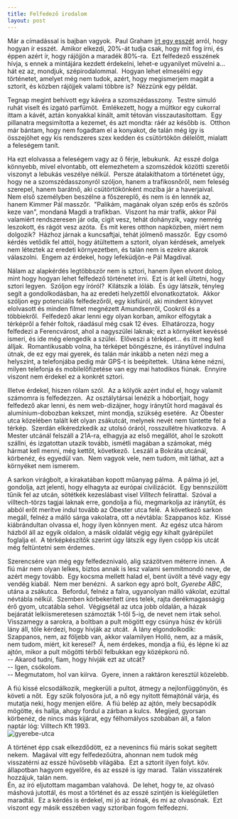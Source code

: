 ```yaml
---
title: Felfedező irodalom
layout: post
---
```

Már a címadással is bajban vagyok.  Paul Graham
[írt egy esszét](http://paulgraham.com/essay.html) arról, hogy
hogyan ír esszét.  Amikor elkezdi, 20%-át tudja csak, hogy mit fog
írni, és éppen azért ír, hogy rájöjjön a maradék 80%-ra.  Ezt
felfedező esszének hívja, s ennek a mintájára kezdett érdekelni,
lehet-e ugyanilyet művelni a... hát ez az, mondjuk,
szépirodalommal.  Hogyan lehet elmesélni egy történetet, amelyet
még nem tudok, azért, hogy megismerjem magát a sztorit, és közben
rájöjjek valami többre is?  Nézzünk egy példát.  

Tegnap megint behívott egy kávéra a szomszédasszony.  Testre simuló
ruhát viselt és izgató parfümöt.  Emlékezett, hogy a múltkor egy
cukorral ittam a kávét, aztán konyakkal kínált, amit tétován
visszautasítottam.  Egy pillanatra megsimította a kezemet, és azt
mondta: ráér az később is.  Otthon már bántam, hogy nem fogadtam el
a konyakot, de talán még így is összejöhet egy kis rendszeres szex
kedden és csütörtökön délelőtt, mialatt a feleségem tanít.  

Ha ezt elolvassa a feleségem vagy az ő férje, lebukunk.  Az esszé
dolga könnyebb, mivel elvontabb, ott elemezhetem a szomszédok
közötti szeretői viszonyt a lebukás veszélye nélkül.  Persze
átalakíthatom a történetet úgy, hogy ne a szomszédasszonyról
szóljon, hanem a trafikosnőről, nem feleség szerepel, hanem
barátnő, aki csütörtökönként moziba jár a haverjaival.  Nem első
személyben beszélne a főszereplő, és nem is én lennék az, hanem
Kimmer Pál masszőr.  "Palikám, magának olyan szép erős és szőrös
keze van", mondaná Magdi a trafikban.  Viszont ha már trafik, akkor
Pál valamiért rendszeresen jár oda, cigit vesz, tehát dohányzik,
vagy nemrég leszokott, és rágót vesz azóta.  És mit keres otthon
napközben, miért nem dolgozik?  Házhoz járnak a kuncsaftjai, tehát
jólmenő masszőr.  Egy csomó kérdés vetődik fel attól, hogy
átültettem a sztorit, olyan kérdések, amelyek nem léteztek az
eredeti környezetben, és talán nem is ezekre akarok válaszolni. 
Engem az érdekel, hogy lefeküdjön-e Pál Magdival.  

Nálam az alapkérdés legtöbbször nem is sztori, hanem ilyen elvont
dolog, mint hogy hogyan lehet felfedező történetet írni.  Ezt is át
kell ültetni, hogy sztori legyen.  Szóljon egy íróról?  Kilátszik a
lóláb.  És úgy látszik, tényleg segít a gondolkodásban, ha az
eredeti helyzettől elvonatkoztatok.  Akkor szóljon egy potenciális
felfedezőről, egy kisfiúról, aki mindent könyvet elolvasott és
minden filmet megnézett Amundsenről, Cookról és a többiekről. 
Felfedező akar lenni egy olyan korban, amikor elfogytak a térképről
a fehér foltok, ráadásul még csak 12 éves.  Elhatározza, hogy
felfedezi a Ferencvárost, ahol a nagyszülei laknak; ezt a környéket
kevéssé ismeri, és ide még elengedik a szülei.  Előveszi a
térképet... és itt meg kell álljak.  Romantikusabb volna, ha
térképet böngészne, és iránytűvel indulna útnak, de ez egy mai
gyerek, és talán már inkább a neten nézi meg a helyszínt, a
telefonjába pedig már GPS-t is beépítettek.  Utána kéne nézni,
milyen telefonja és mobilelőfizetése van egy mai hatodikos fiúnak. 
Ennyire viszont nem érdekel ez a konkrét sztori.  

Illetve érdekel, hiszen rólam szól.  Az a kölyök azért indul el,
hogy valamit számomra is felfedezzen.  Az osztálytársai lenézik a
hóbortjait, hogy felfedező akar lenni, és nem web-dizájner, hogy
iránytűt hord magával és alumínium-dobozban kekszet, mint mondja,
szükség esetére.  Az Óbester utca közelében talált két olyan
zsákutcát, melynek nevét nem tüntette fel a térkép.  Szerdán
elkéredzkedik az utolsó óráról, rosszullétre hivatkozva.  A Mester
utcánál felszáll a 21A-ra, elhagyja az első megállót, ahol le
szokott szállni, és izgatottan utazik tovább, ismétli magában a
számokat, még hármat kell menni, még kettőt, következő.  Leszáll a
Bokráta utcánál, körbenéz, és egyedül van.  Nem vagyok vele, nem
tudom, mit láthat, azt a környéket nem ismerem.  

A sarkon virágbolt, a kirakatában kopott műanyag pálma.  A pálma jó
jel, gondolja, azt jelenti, hogy elhagyta az európai civilizációt. 
Egy bennszülött tűnik fel az utcán, sötétkék kezeslábast visel
*Villtech* felirattal.  Szóval a villtech-törzs tagjai laknak erre,
gondolja a fiú, megmarkolja az iránytűt, és abból erőt merítve
indul tovább az Óbester utca felé.  A következő sarkon megáll,
felnéz a málló sárga vakolatra, ott a névtábla: Szappanos köz. 
Kissé kiábrándultan olvassa el, hogy ilyen könnyen ment.  Az egész
utca három házból áll az egyik oldalon, a másik oldalát végig egy
kihalt gyárépület foglalja el.  A térképkészítők szerint úgy
látszik egy ilyen csöpp kis utcát még feltüntetni sem érdemes.  

Szerencsére van még egy felfedeznivaló, alig százötven méterre
innen.  A fiú már nem olyan lelkes, biztos annak is lesz valami
semmitmondó neve, de azért megy tovább.  Egy kocsma mellett halad
el, bent üvölt a tévé vagy egy vendég kiabál.  Nem mer benézni.  A
sarkon egy apró bolt, *Gyerebe ABC*, utána a zsákutca.  Befordul,
felnéz a falra, ugyanolyan málló vákolat, ezúttal névtábla nélkül. 
Szemben körbekerített üres telek, rajta derékmagasságig érő gyom,
utcatábla sehol.  Végigsétál az utca jobb oldalán, a házak
bejáratát lelkiismeretesen számozták 1-től 5-ig, de nevet nem írtak
sehol.  Visszamegy a sarokra, a boltban a pult mögött egy csúnya
húsz év körüli lány áll, tőle kérdezi, hogy hívják az utcát.  A
lány elgondolkodik: Szappanos, nem, az följebb van, akkor
valamilyen Holló, nem, az a másik, nem tudom, miért, kit keresel? 
Á, nem érdekes, mondja a fiú, és lépne ki az ajtón, mikor a pult
mögötti térből felbukkan egy középkorú nő.  
-- Akarod tudni, fiam, hogy hívják ezt az utcát?  
-- Igen, csókolom.  
-- Megmutatom, hol van kiírva.  Gyere, innen a raktáron keresztül
közelebb.  

A fiú kissé elcsodálkozik, megkerüli a pultot, átmegy a
nejlonfüggönyön, és követi a nőt.  Egy szűk folyosóra jut, a nő egy
nyitott fémajtónál várja, és mutatja neki, hogy menjen előre.  A
fiú belép az ajtón, mely becsapódik mögötte, és hallja, ahogy
fordul a zárban a kulcs.  Megijed, gyorsan körbenéz, de nincs más
kijárat, egy félhomályos szobában áll, a falon naptár lóg: Villtech
Kft 1993.  
![gyerebe-utca](https://lh4.googleusercontent.com/-OCvRp8a7AOk/Tf8_mJIwOfI/AAAAAAAAABE/yE_NkFrfVBE/s800/gyerebe-utca.jpg "Gyerebe utca")  

A történet épp csak elkezdődött, ez a nevenincs fiú máris sokat
segített nekem.  Magával vitt egy felfedezőútra, ahonnan nem tudok
még visszatérni az esszé hűvösebb világába.  Ezt a sztorit ilyen
folyt. köv.  állapotban hagyom egyelőre, és az esszé is így marad. 
Talán visszatérek hozzájuk, talán nem.   
Én, az író eljutottam magamban valahová.  De lehet, hogy te, az
olvasó máshová jutottál, és most a történet és az esszé szintjén is
kielégületlen maradtál.  Ez a kérdés is érdekel, mi jó az írónak,
és mi az olvasónak.  Ezt viszont egy másik esszében vagy sztoriban
fogom felfedezni.


